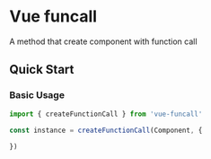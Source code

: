 # Vue funcall
A method that create component with function call

## Quick Start

### Basic Usage
```ts
import { createFunctionCall } from 'vue-funcall'

const instance = createFunctionCall(Component, {
  
})
```
